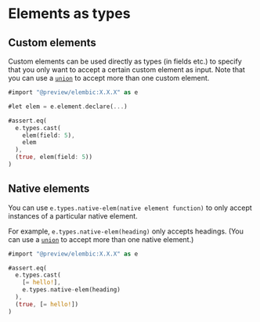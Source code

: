 # Elements as types

## Custom elements

Custom elements can be used directly as types (in fields etc.) to specify that you only want to accept a certain custom element as input. Note that you can use a [`union`](./type-combinators.md) to accept more than one custom element.

```rs
#import "@preview/elembic:X.X.X" as e

#let elem = e.element.declare(...)

#assert.eq(
  e.types.cast(
    elem(field: 5),
    elem
  ),
  (true, elem(field: 5))
)
```

## Native elements

You can use `e.types.native-elem(native element function)` to only accept instances of a particular native element.

For example, `e.types.native-elem(heading)` only accepts headings. (You can use a [`union`](./type-combinators.md) to accept more than one native element.)

```rs
#import "@preview/elembic:X.X.X" as e

#assert.eq(
  e.types.cast(
    [= hello!],
    e.types.native-elem(heading)
  ),
  (true, [= hello!])
)
```
